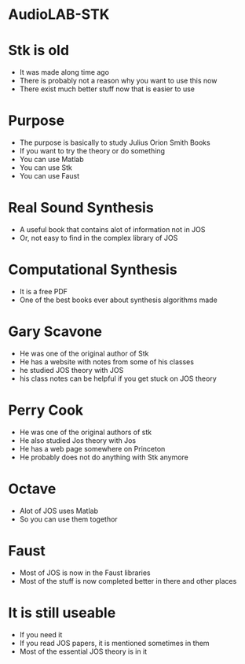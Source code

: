 # AudioLAB-STK

# Stk is old
* It was made along time ago
* There is probably not a reason why you want to use this now
* There exist much better stuff now that is easier to use

# Purpose
* The purpose is basically to study Julius Orion Smith Books
* If you want to try the theory or do something
* You can use Matlab
* You can use Stk
* You can use Faust

# Real Sound Synthesis
* A useful book that contains alot of information not in JOS
* Or, not easy to find in the complex library of JOS

# Computational Synthesis
* It is a free PDF
* One of the best books ever about synthesis algorithms made

# Gary Scavone
* He was one of the original author of Stk
* He has a website with notes from some of his classes
* he studied JOS theory with JOS
* his class notes can be helpful if you get stuck on JOS theory

# Perry Cook
* He was one of the original authors of stk
* He also studied Jos theory with Jos
* He has a web page somewhere on Princeton
* He probably does not do anything with Stk anymore

# Octave
* Alot of JOS uses Matlab
* So you can use them togethor

# Faust
* Most of JOS is now in the Faust libraries
* Most of the stuff is now completed better in there and other places

# It is still useable
* If you need it
* If you read JOS papers, it is mentioned sometimes in them
* Most of the essential JOS theory is in it


